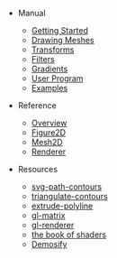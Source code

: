 * Manual
  * [Getting Started](/en/)
  * [Drawing Meshes](/en/mesh)
  * [Transforms](/en/transform)
  * [Filters](/en/filter)
  * [Gradients](/en/gradient)
  * [User Program](/en/program)
  * [Examples](/en/examples)

* Reference
  * [Overview](/en/api/)
  * [Figure2D](/en/api/figure2D)
  * [Mesh2D](/en/api/mesh2D)
  * [Renderer](/en/api/renderer)

* Resources
  * [svg-path-contours](https://github.com/mattdesl/svg-path-contours)
  * [triangulate-contours](https://github.com/mattdesl/triangulate-contours)
  * [extrude-polyline](https://github.com/mattdesl/extrude-polyline)
  * [gl-matrix](https://github.com/toji/gl-matrix)
  * [gl-renderer](https://github.com/akira-cn/gl-renderer)
  * [the book of shaders](https://thebookofshaders.com/)
  * [Demosify](http://www.demosify.com)